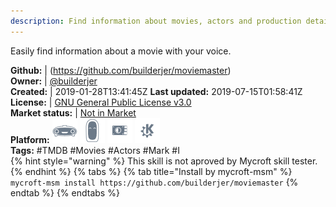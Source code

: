 ```yaml
---
description: Find information about movies, actors and production details
---
```

Easily find information about a movie with your voice.

**Github:** | (https://github.com/builderjer/moviemaster)  
**Owner:** | [@builderjer](https://github.com/builderjer)  
**Created:** | 2019-01-28T13:41:45Z  **Last updated:** 2019-07-15T01:58:41Z  
**License:** | [GNU General Public License v3.0](https://api.github.com/licenses/gpl-3.0)  
**Market status:** | [Not in Market](https://market.mycroft.ai/skill/)  
**Platform:**   ![](.gitbook/assets/mark-1-icon.png)  ![](.gitbook/assets/mark-2-icon.png)  ![](.gitbook/assets/picroft-icon.png)  ![](.gitbook/assets/kde.png)   
**Tags:** \#TMDB \#Movies \#Actors \#Mark \#I   
{% hint style="warning" %}
This skill is not aproved by Mycroft skill tester.
{% endhint %}
  {% tabs %}
{% tab title="Install by mycroft-msm" %}
``` mycroft-msm install https://github.com/builderjer/moviemaster```
{% endtab %}
  {% endtabs %}
  